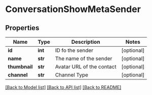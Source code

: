 # ConversationShowMetaSender

## Properties
Name | Type | Description | Notes
------------ | ------------- | ------------- | -------------
**id** | **int** | ID fo the sender | [optional] 
**name** | **str** | The name of the sender | [optional] 
**thumbnail** | **str** | Avatar URL of the contact | [optional] 
**channel** | **str** | Channel Type | [optional] 

[[Back to Model list]](../README.md#documentation-for-models) [[Back to API list]](../README.md#documentation-for-api-endpoints) [[Back to README]](../README.md)

